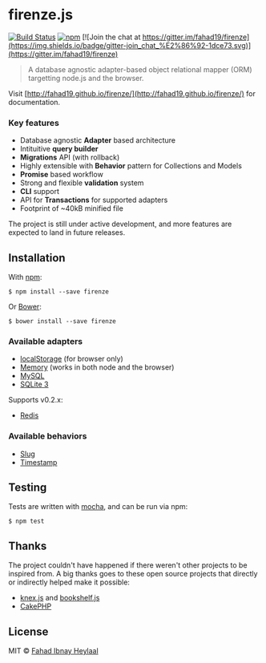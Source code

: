 # firenze.js

[![Build Status](https://img.shields.io/travis/fahad19/firenze/master.svg)](http://travis-ci.org/fahad19/firenze) [![npm](https://img.shields.io/npm/v/firenze.svg)](https://www.npmjs.com/package/firenze) [![Join the chat at https://gitter.im/fahad19/firenze](https://img.shields.io/badge/gitter-join_chat_%E2%86%92-1dce73.svg)](https://gitter.im/fahad19/firenze)

> A database agnostic adapter-based object relational mapper (ORM) targetting node.js and the browser.

Visit [http://fahad19.github.io/firenze/](http://fahad19.github.io/firenze/) for documentation.

### Key features

* Database agnostic **Adapter** based architecture
* Intituitive **query builder**
* **Migrations** API (with rollback)
* Highly extensible with **Behavior** pattern for Collections and Models
* **Promise** based workflow
* Strong and flexible **validation** system
* **CLI** support
* API for **Transactions** for supported adapters
* Footprint of ~40kB minified file

The project is still under active development, and more features are expected to land in future releases.

## Installation

With [npm](https://npmjs.com):

```
$ npm install --save firenze
```

Or [Bower](http://bower.io):

```
$ bower install --save firenze
```

### Available adapters

* [localStorage](https://github.com/fahad19/firenze-adapter-localstorage) (for browser only)
* [Memory](https://github.com/fahad19/firenze-adapter-memory) (works in both node and the browser)
* [MySQL](https://github.com/fahad19/firenze-adapter-mysql)
* [SQLite 3](https://github.com/fahad19/firenze-adapter-sqlite3)

Supports v0.2.x:

* [Redis](https://github.com/fahad19/firenze-adapter-redis)

### Available behaviors

* [Slug](https://github.com/fahad19/firenze-behavior-slug)
* [Timestamp](https://github.com/fahad19/firenze-behavior-timestamp)

## Testing

Tests are written with [mocha](http://visionmedia.github.com/mocha/), and can be run via npm:

```
$ npm test
```

## Thanks

The project couldn't have happened if there weren't other projects to be inspired from. A big thanks goes to these open source projects that directly or indirectly helped make it possible:

* [knex.js](https://github.com/tgriesser/knex) and [bookshelf.js](https://github.com/tgriesser/bookshelf)
* [CakePHP](http://cakephp.org/)

## License

MIT © [Fahad Ibnay Heylaal](http://fahad19.com)
